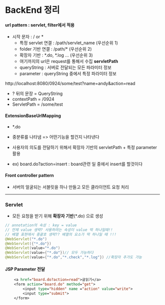# BackEnd 정리

#### url pattern : servlet, filter에서 적용

* 시작 문자 : / or *
  * 특정 servlet 연결 : /path/servlet_name  (우선순위 1)
  * folder 기반 연결 : /path/*  (우선순위 2)
  * 확장자 기반 : *.do, *.log ... (우선순위 3)
  * 여기까지의 url은 request를 통해서 수집  **servletPath**
  * queryString : 서버로 전달되는 모든 파라미터 정보
  * parameter : queryString 중에서 특정 파라미터 정보



http://localhost:8080/0924/some/test?name=andy&action=read

* ? 뒤의 문장 = QueryString
* contextPath = /0924
* ServletPath = /some/test



#### ExtensionBaseUrlMapping

* *.do
* 중분류를 나타냄 => 어떤기능을 할건지 나타낸다
* 사용자의 의도를 전달하기 위해서 확장자 기반의 servletPath + 특정 parameter 활용

* ex) board.do?action=insert   : board관련 일 중에서 insert를 할것이다



#### Front controller pattern

* 서버의 얼굴되는 서블릿을 하나 만들고 모든 클라이언트 요청 처리

  

---

### Servlet

* 모든 요청을 받기 위해 **확장자 기반**(*.do) 으로 생성

```java
// annotation의 속성 : key = value
// 언제 value 생략? 사용하려는 속성이 value 딱 하나일때!!
// 배열 표현에서 중괄호 생략?? 배열의 요소가 딱 하나일 때 !!!
@WebServlet("*.do")
@WebServlet({"*.do"})
@WebServlet(value="*.do")
@WebServlet(value={"*.do"})// 모두 가능하다
@WebServlet(value={"*.do","*.check","*.log"}) //확장자 추가도 가능
```



#### JSP Parameter 전달

```jsp
	<a href="board.do?action=read">글읽기</a>
	<form action="board.do" method="get">
		<input type="hidden" name ="action" value="write">
		<input type="submit">
	</form>
```

